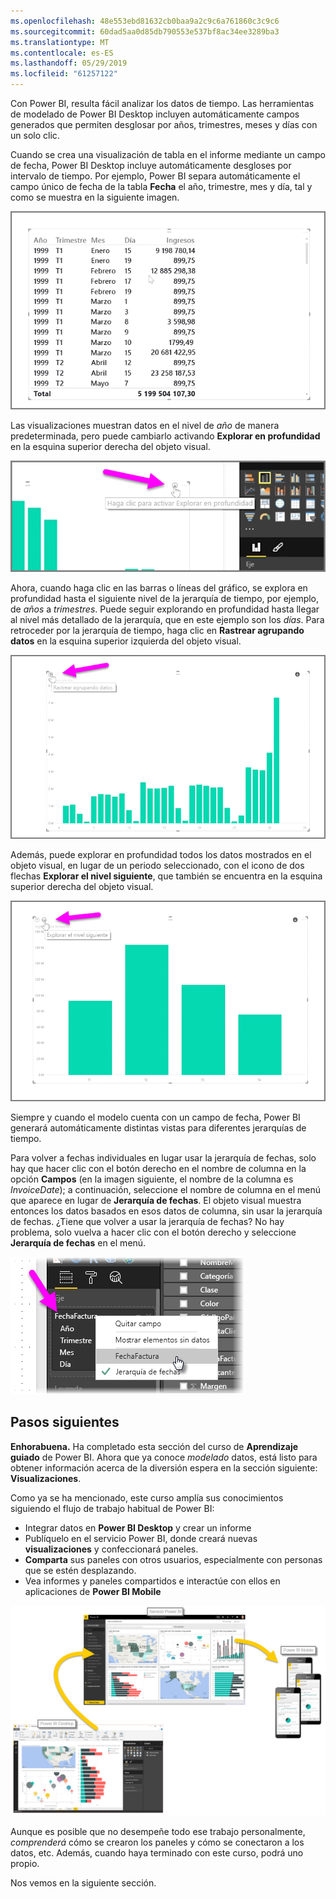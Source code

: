 ```yaml
---
ms.openlocfilehash: 48e553ebd81632cb0baa9a2c9c6a761860c3c9c6
ms.sourcegitcommit: 60dad5aa0d85db790553e537bf8ac34ee3289ba3
ms.translationtype: MT
ms.contentlocale: es-ES
ms.lasthandoff: 05/29/2019
ms.locfileid: "61257122"
---
```

Con Power BI, resulta fácil analizar los datos de tiempo. Las herramientas de modelado de Power BI Desktop incluyen automáticamente campos generados que permiten desglosar por años, trimestres, meses y días con un solo clic.  

Cuando se crea una visualización de tabla en el informe mediante un campo de fecha, Power BI Desktop incluye automáticamente desgloses por intervalo de tiempo. Por ejemplo, Power BI separa automáticamente el campo único de fecha de la tabla **Fecha** el año, trimestre, mes y día, tal y como se muestra en la siguiente imagen.

![](media/2-6a-explore-time-based-data/2-6a_1.png)

Las visualizaciones muestran datos en el nivel de *año* de manera predeterminada, pero puede cambiarlo activando **Explorar en profundidad** en la esquina superior derecha del objeto visual.

![](media/2-6a-explore-time-based-data/2-6a_2.png)

Ahora, cuando haga clic en las barras o líneas del gráfico, se explora en profundidad hasta el siguiente nivel de la jerarquía de tiempo, por ejemplo, de *años* a *trimestres*. Puede seguir explorando en profundidad hasta llegar al nivel más detallado de la jerarquía, que en este ejemplo son los *días*. Para retroceder por la jerarquía de tiempo, haga clic en **Rastrear agrupando datos** en la esquina superior izquierda del objeto visual.

![](media/2-6a-explore-time-based-data/2-6a_3.png)

Además, puede explorar en profundidad todos los datos mostrados en el objeto visual, en lugar de un periodo seleccionado, con el icono de dos flechas **Explorar el nivel siguiente**, que también se encuentra en la esquina superior derecha del objeto visual.

![](media/2-6a-explore-time-based-data/2-6a_4.png)

Siempre y cuando el modelo cuenta con un campo de fecha, Power BI generará automáticamente distintas vistas para diferentes jerarquías de tiempo.

Para volver a fechas individuales en lugar usar la jerarquía de fechas, solo hay que hacer clic con el botón derecho en el nombre de columna en la opción **Campos** (en la imagen siguiente, el nombre de la columna es *InvoiceDate*); a continuación, seleccione el nombre de columna en el menú que aparece en lugar de **Jerarquía de fechas**. El objeto visual muestra entonces los datos basados en esos datos de columna, sin usar la jerarquía de fechas. ¿Tiene que volver a usar la jerarquía de fechas? No hay problema, solo vuelva a hacer clic con el botón derecho y seleccione **Jerarquía de fechas** en el menú.

![](media/2-6a-explore-time-based-data/2-6a_5.png)

## <a name="next-steps"></a>Pasos siguientes
**Enhorabuena.** Ha completado esta sección del curso de **Aprendizaje guiado** de Power BI. Ahora que ya conoce *modelado* datos, está listo para obtener información acerca de la diversión espera en la sección siguiente: **Visualizaciones**.

Como ya se ha mencionado, este curso amplía sus conocimientos siguiendo el flujo de trabajo habitual de Power BI:

* Integrar datos en **Power BI Desktop** y crear un informe
* Publíquelo en el servicio Power BI, donde creará nuevas **visualizaciones** y confeccionará paneles.
* **Comparta** sus paneles con otros usuarios, especialmente con personas que se estén desplazando.
* Vea informes y paneles compartidos e interactúe con ellos en aplicaciones de **Power BI Mobile**

![](media/2-6a-explore-time-based-data/c0a1_1.png)

Aunque es posible que no desempeñe todo ese trabajo personalmente, *comprenderá* cómo se crearon los paneles y cómo se conectaron a los datos, etc. Además, cuando haya terminado con este curso, podrá uno propio.

Nos vemos en la siguiente sección.

